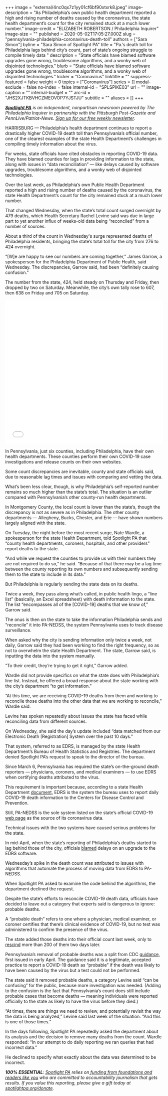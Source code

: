 +++
image = "external/4nc0qx7z1yy01cf6bf90xtxrk8.jpeg"
image-description = "As Philadelphia’s own public health department reported a high and rising number of deaths caused by the coronavirus, the state health department’s count for the city remained stuck at a much lower number."
image-credit = "ELIZABETH ROBERTSON / Philadelphia Inquirer"
image-size = ""
published = 2020-05-02T17:05:27.000Z
slug = "pennsylvania-philadelphia-coronavirus-death-toll"
authors = ["Sara Simon"]
byline = "Sara Simon of Spotlight PA"
title = "Pa.’s death toll for Philadelphia lags behind city’s count, part of state’s ongoing struggle to compile timely data  "
description = "State officials have blamed software upgrades gone wrong, troublesome algorithms, and a wonky web of disjointed technologies."
blurb = "State officials have blamed software upgrades gone wrong, troublesome algorithms, and a wonky web of disjointed technologies."
kicker = "Coronavirus"
linktitle = ""
suppress-featured = false
weight = 0
topics = ["Coronavirus"]
series = []
modal-exclude = false
no-index = false
internal-id = "SPLSPIKE03"
url = ""
image-caption = ""
internal-budget = ""
arc-id = "JHS2XJTKBVHCZMEOVOP7YJSTJU"
subtitle = ""
aliases = []
+++

<a href="https://www.spotlightpa.org/"><i><b>Spotlight PA</b></i></a><i> is an independent, nonpartisan newsroom powered by The Philadelphia Inquirer in partnership with the Pittsburgh Post-Gazette and PennLive/Patriot-News. </i><a href="https://www.spotlightpa.org/newsletters"><i>Sign up for our free weekly newsletter</i></a><i>.</i>

HARRISBURG — Philadelphia’s health department continues to report a drastically higher COVID-19 death toll than Pennsylvania’s official number, one of the clearest examples of the state Health Department’s challenges in compiling timely information about the virus.

For weeks, state officials have cited obstacles in reporting COVID-19 data. They have blamed counties for lags in providing information to the state, along with issues in “data reconciliation” — like delays caused by software upgrades, troublesome algorithms, and a wonky web of disjointed technologies.

Over the last week, as Philadelphia’s own Public Health Department reported a high and rising number of deaths caused by the coronavirus, the state Health Department’s count for the city remained stuck at a much lower number.

<script src="https://www.spotlightpa.org/embed.js" async></script><div data-spl-embed-version="1" data-spl-src="https://www.spotlightpa.org/embeds/donate/"></div>


That changed Wednesday, when the state’s total count surged overnight by 479 deaths, which Health Secretary Rachel Levine said was due in large part to yet another influx of weeks-old data being “reconciled” from a number of sources.

About a third of the count in Wednesday's surge represented deaths of Philadelphia residents, bringing the state’s total toll for the city from 276 to 424 overnight.

“[W]e are happy to see our numbers are coming together,” James Garrow, a spokesperson for the Philadelphia Department of Public Health, said Wednesday. The discrepancies, Garrow said, had been “definitely causing confusion.”

The number from the state, 424, held steady on Thursday and Friday, then dropped by two on Saturday. Meanwhile, the city’s own tally rose to 607, then 638 on Friday and 705 on Saturday. 

<iframe title="How many people are dying of COVID-19 in Philadelphia? State, city data differs&amp;nbsp;" aria-label="Table" id="datawrapper-chart-pFr0d" src="//datawrapper.dwcdn.net/pFr0d/1/" scrolling="no" frameborder="0" style="width: 0; min-width: 100% !important; border: none;" height="460"></iframe><script type="text/javascript">!function(){"use strict";window.addEventListener("message",function(a){if(void 0!==a.data["datawrapper-height"])for(var e in a.data["datawrapper-height"]){var t=document.getElementById("datawrapper-chart-"+e)||document.querySelector("iframe[src*='"+e+"']");t&&(t.style.height=a.data["datawrapper-height"][e]+"px")}})}();
</script>

In Pennsylvania, just six counties, including Philadelphia, have their own health departments. These counties perform their own COVID-19 case investigations and release counts on their own websites.

Some count discrepancies are inevitable, county and state officials said, due to reasonable lag times and issues with comparing and vetting the data.

What’s been less clear, though, is why Philadelphia’s self-reported number remains so much higher than the state’s total. The situation is an outlier compared with Pennsylvania’s other county-run health departments.

In Montgomery County, the local count is lower than the state’s, though the discrepancy is not as severe as in Philadelphia. The other county departments — Allegheny, Bucks, Chester, and Erie — have shown numbers largely aligned with the state.

On Tuesday, the night before the most recent surge, Nate Wardle, a spokesperson for the state Health Department, told Spotlight PA that “county health departments, coroners, hospitals, and other providers” report deaths to the state.

“And while we request the counties to provide us with their numbers they are not required to do so,” he said. “Because of that there may be a lag time between the county reporting its own numbers and subsequently sending them to the state to include in its data.”

But Philadelphia is regularly sending the state data on its deaths.

Twice a week, they pass along what’s called, in public health lingo, a “line list” (basically, an Excel spreadsheet) with death information to the state. The list “encompasses all of the [COVID-19] deaths that we know of,” Garrow said.

The onus is then on the state to take the information Philadelphia sends and “reconcile” it into PA-NEDSS, the system Pennsylvania uses to track disease surveillance.

When asked why the city is sending information only twice a week, not daily, Garrow said they had been working to find the right frequency, so as not to overwhelm the state Health Department. The state, Garrow said, is inputting the data into the system manually.

“To their credit, they’re trying to get it right,” Garrow added.

Wardle did not provide specifics on what the state does with Philadelphia’s line list. Instead, he offered a broad response about the state working with the city’s department “to get information.”

“At this time, we are receiving COVID-19 deaths from them and working to reconcile those deaths into the other data that we are working to reconcile,” Wardle said.

Levine has spoken repeatedly about issues the state has faced while reconciling data from different sources.

On Wednesday, she said the day’s update included “data matched from our Electronic Death [Registration] System over the past 10 days.”

That system, referred to as EDRS, is managed by the state Health Department’s Bureau of Health Statistics and Registries. The department denied Spotlight PA’s request to speak to the director of the bureau.

Since March 6, Pennsylvania has required the state’s on-the-ground death reporters — physicians, coroners, and medical examiners — to use EDRS when certifying deaths attributed to the virus.

This requirement is important because, according to a state Health Department <a href="https://www.health.pa.gov/topics/Documents/Reporting-Registries/SRN%202020-13%20Additional%20Guidance%20for%20Medical%20Professionals%20-%20Reporting%20of%20Deaths%20Attributed%20to%20COVID-19.pdf">document</a>, EDRS is the system the bureau uses to report daily COVID-19 death information to the Centers for Disease Control and Prevention.

Still, PA-NEDSS is the sole system listed on the state’s official COVID-19 <a href="https://www.health.pa.gov/topics/disease/coronavirus/Pages/Cases.aspx">web page</a> as the source of its coronavirus data.

Technical issues with the two systems have caused serious problems for the state.

In mid-April, when the state’s reporting of Philadelphia’s deaths started to lag behind those of the city, officials <a href="https://www.witf.org/2020/04/17/pa-underreported-18-of-covid-deaths-this-week-officials-blame-computer-glitches/">blamed</a> delays on an upgrade to the EDRS software.

Wednesday’s spike in the death count was attributed to issues with algorithms that automate the process of moving data from EDRS to PA-NEDSS.

<script src="https://www.spotlightpa.org/embed.js" async></script><div data-spl-embed-version="1" data-spl-src="https://www.spotlightpa.org/embeds/newsletter/"></div>


When Spotlight PA asked to examine the code behind the algorithms, the department declined the request.

Despite the state’s efforts to reconcile COVID-19 death data, officials have decided to leave out a category that experts said is dangerous to ignore: probable deaths.

A “probable death” refers to one where a physician, medical examiner, or coroner certifies that there’s clinical evidence of COVID-19, but no test was administered to confirm the presence of the virus.

The state added those deaths into their official count last week, only to <a href="https://www.spotlightpa.org/news/2020/04/pennsylvania-coronavirus-death-count-changes/">rescind</a> more than 200 of them two days later.

Pennsylvania’s removal of probable deaths was a split from CDC <a href="https://www.cdc.gov/nchs/data/nvss/vsrg/vsrg03-508.pdf">guidance</a>, first issued in early April. The guidance said it is a legitimate, accepted practice to report a COVID-19 death as “probable” if the death was likely to have been caused by the virus but a test could not be performed.

The state said it removed probable deaths, a category Levine said “can be confusing” for the public, because more investigation was needed. (Adding to the confusion is the fact that Pennsylvania’s count does still include probable cases that become deaths — meaning individuals were reported officially to the state as likely to have the virus before they died.)

“At times, there are things we need to review, and potentially revisit the way the data is being analyzed,” Levine said last week of the situation. “And this is one of those times.”

In the days following, Spotlight PA repeatedly asked the department about its analysis and the decision to remove many deaths from the count. Wardle responded: “In our attempt to do daily reporting we ran queries that had incorrect data.”

He declined to specify what exactly about the data was determined to be incorrect.

<i><b>100% ESSENTIAL</b></i><i>: </i><a href="https://www.spotlightpa.org/"><i>Spotlight PA</i></a><i> relies on</i><a href="https://www.spotlightpa.org/support"><i> funding from foundations and readers like you</i></a><i> who are committed to accountability journalism that gets results. If you value this reporting, please give a gift today at </i><a href="https://www.spotlightpa.org/donate"><i>spotlightpa.org/donate</i></a><i>.</i>

<script src="https://www.spotlightpa.org/embed.js" async></script><div data-spl-embed-version="1" data-spl-src="https://www.spotlightpa.org/embeds/tips/?tip_text=Do%20you%20have%20a%20tip%20about%20%3Cb%3Ehow%20Pa.'s%20government%20is%20responding%20to%20the%20coronavirus%3C%2Fb%3E%3F%20Tell%20us."></div>

